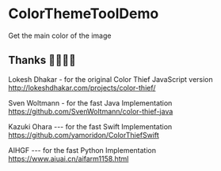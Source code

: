 # ColorThemeToolDemo
Get the main color of the image

Thanks  🙏🙏🙏🙏
-----
 
Lokesh Dhakar - for the original Color Thief JavaScript version
   http://lokeshdhakar.com/projects/color-thief/
 
Sven Woltmann - for the fast Java Implementation
  https://github.com/SvenWoltmann/color-thief-java
 
Kazuki Ohara  --- for the fast Swift Implementation
  https://github.com/yamoridon/ColorThiefSwift
 
 AIHGF ---  for the fast Python Implementation
  https://www.aiuai.cn/aifarm1158.html
